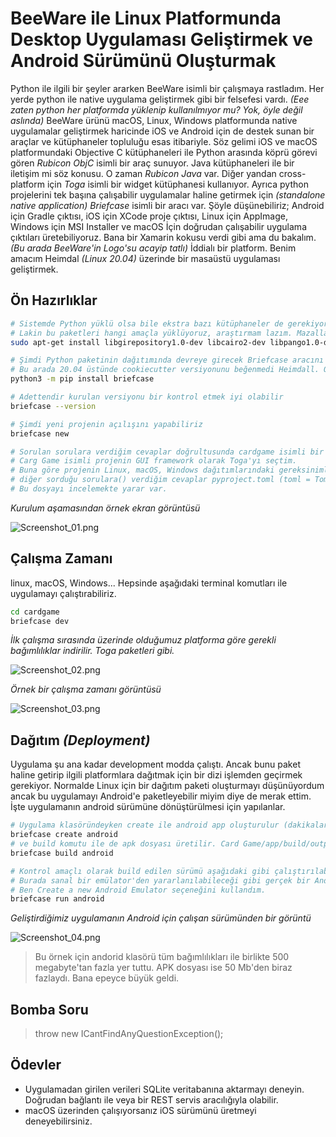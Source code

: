 # BeeWare ile Linux Platformunda Desktop Uygulaması Geliştirmek ve Android Sürümünü Oluşturmak

Python ile ilgili bir şeyler ararken BeeWare isimli bir çalışmaya rastladım. Her yerde python ile native uygulama geliştirmek gibi bir felsefesi vardı. _(Eee zaten python her platformda yüklenip kullanılmıyor mu? Yok, öyle değil aslında)_ BeeWare ürünü macOS, Linux, Windows platformunda native uygulamalar geliştirmek haricinde iOS ve Android için de destek sunan bir araçlar ve kütüphaneler topluluğu esas itibariyle. Söz gelimi iOS ve macOS platformundaki Objective C kütüphaneleri ile Python arasında köprü görevi gören _Rubicon ObjC_ isimli bir araç sunuyor. Java kütüphaneleri ile bir iletişim mi söz konusu. O zaman _Rubicon Java_ var. Diğer yandan cross-platform için _Toga_ isimli bir widget kütüphanesi kullanıyor. Ayrıca python projelerini tek başına çalışabilir uygulamalar haline getirmek için _(standalone native application)_  _Briefcase_ isimli bir aracı var. Şöyle düşünebiliriz; Android için Gradle çıktısı, iOS için XCode proje çıktısı, Linux için AppImage, Windows için MSI Installer ve macOS İçin doğrudan çalışabilir uygulama çıktıları üretebiliyoruz. Bana bir Xamarin kokusu verdi gibi ama du bakalım. _(Bu arada BeeWare'in Logo'su acayip tatlı)_ İddialı bir platform. Benim amacım Heimdal _(Linux 20.04)_ üzerinde bir masaüstü uygulaması geliştirmek.

## Ön Hazırlıklar

```bash
# Sistemde Python yüklü olsa bile ekstra bazı kütüphaneler de gerekiyor
# Lakin bu paketleri hangi amaçla yüklüyoruz, araştırmam lazım. Mazallah güvenlik açığı filan da olabilir. Aman dikkat!
sudo apt-get install libgirepository1.0-dev libcairo2-dev libpango1.0-dev libwebkit2gtk-4.0.37 gir1.2-webkit2-4.0

# Şimdi Python paketinin dağıtımında devreye girecek Briefcase aracını yükleyelim
# Bu arada 20.04 üstünde cookiecutter versiyonunu beğenmedi Heimdall. O nedenle cookiecuttor'ı da pip üstünden install ettim
python3 -m pip install briefcase

# Adettendir kurulan versiyonu bir kontrol etmek iyi olabilir
briefcase --version

# Şimdi yeni projenin açılışını yapabiliriz
briefcase new

# Sorulan sorulara verdiğim cevaplar doğrultusunda cardgame isimli bir proje oluştu. 
# Carg Game isimli projenin GUI framework olarak Toga'yı seçtim. 
# Buna göre projenin Linux, macOS, Windows dağıtımlarındaki gereksinimleri ile birlikte
# diğer sorduğu sorulara() verdiğim cevaplar pyproject.toml (toml = Tom's Obvious Minimal Language) içerisine yazıldı.
# Bu dosyayı incelemekte yarar var.
```

_Kurulum aşamasından örnek ekran görüntüsü_

![Screenshot_01.png](./assets/Screenshot_01.png)

## Çalışma Zamanı

linux, macOS, Windows... Hepsinde aşağıdaki terminal komutları ile uygulamayı çalıştırabiliriz.

```bash
cd cardgame
briefcase dev
```

_İlk çalışma sırasında üzerinde olduğumuz platforma göre gerekli bağımlılıklar indirilir. Toga paketleri gibi._

![Screenshot_02.png](./assets/Screenshot_02.png)

_Örnek bir çalışma zamanı görüntüsü_

![Screenshot_03.png](./assets/Screenshot_03.png)

## Dağıtım _(Deployment)_

Uygulama şu ana kadar development modda çalıştı. Ancak bunu paket haline getirip ilgili platformlara dağıtmak için bir dizi işlemden geçirmek gerekiyor. Normalde Linux için bir dağıtım paketi oluşturmayı düşünüyordum ancak bu uygulamayı Android'e paketleyebilir miyim diye de merak ettim. İşte uygulamanın android sürümüne dönüştürülmesi için yapılanlar.

```bash
# Uygulama klasöründeyken create ile android app oluşturulur (dakikalarca sürebiliyor)
briefcase create android
# ve build komutu ile de apk dosyası üretilir. Card Game/app/build/outputs/apk/debug/app-debug.apk altında oluşur. (Gerekli SDK, NDK paketlerini indirdiği için ilk seferinde dakikalarca sürebiliyor)
briefcase build android

# Kontrol amaçlı olarak build edilen sürümü aşağıdaki gibi çalıştırılabilir
# Burada sanal bir emülator'den yararlanılabileceği gibi gerçek bir Android cihazda kullanılabilir
# Ben Create a new Android Emulator seçeneğini kullandım.
briefcase run android
```

_Geliştirdiğimiz uygulamanın Android için çalışan sürümünden bir görüntü_

![Screenshot_04.png](./assets/Screenshot_04.png)

> Bu örnek için andorid klasörü tüm bağımlılıkları ile birlikte 500 megabyte'tan fazla yer tuttu. APK dosyası ise 50 Mb'den biraz fazlaydı. Bana epeyce büyük geldi.

## Bomba Soru

> throw new ICantFindAnyQuestionException();

## Ödevler

- Uygulamadan girilen verileri SQLite veritabanına aktarmayı deneyin. Doğrudan bağlantı ile veya bir REST servis aracılığıyla olabilir.
- macOS üzerinden çalışıyorsanız iOS sürümünü üretmeyi deneyebilirsiniz.